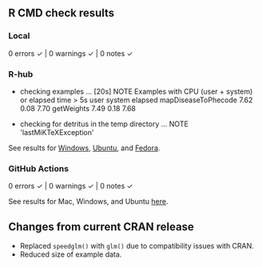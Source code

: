 ## R CMD check results

### Local

  0 errors ✓ | 0 warnings ✓ | 0 notes ✓

### R-hub

  * checking examples ... [20s] NOTE
  Examples with CPU (user + system) or elapsed time > 5s
                      user system elapsed
  mapDiseaseToPhecode 7.62   0.08    7.70
  getWeights          7.49   0.18    7.68
  
  * checking for detritus in the temp directory ... NOTE
    'lastMiKTeXException'

See results for [Windows](https://builder.r-hub.io/status/phers_1.0.1.tar.gz-957a6d1b9cee448c88426a624e4f531b), [Ubuntu](https://builder.r-hub.io/status/phers_1.0.1.tar.gz-4c1e834e4d124903a622824d3cc3f4e8), and [Fedora](https://builder.r-hub.io/status/phers_1.0.1.tar.gz-41bfe8442b14440298c225a213172a33).

### GitHub Actions

  0 errors ✓ | 0 warnings ✓ | 0 notes ✓

See results for Mac, Windows, and Ubuntu [here]().

## Changes from current CRAN release

* Replaced `speedglm()` with `glm()` due to compatibility issues with CRAN.
* Reduced size of example data.
